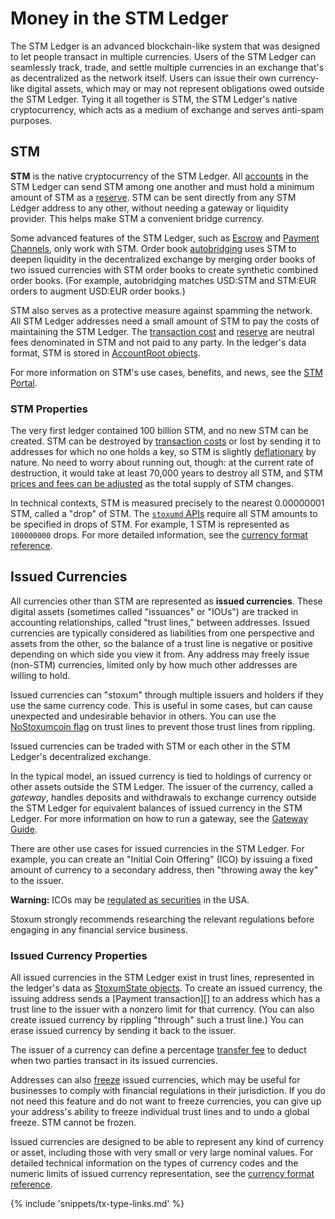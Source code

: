 # Money in the STM Ledger

The STM Ledger is an advanced blockchain-like system that was designed to let people transact in multiple currencies. Users of the STM Ledger can seamlessly track, trade, and settle multiple currencies in an exchange that's as decentralized as the network itself. Users can issue their own currency-like digital assets, which may or may not represent obligations owed outside the STM Ledger. Tying it all together is STM, the STM Ledger's native cryptocurrency, which acts as a medium of exchange and serves anti-spam purposes.

## STM

**STM** is the native cryptocurrency of the STM Ledger. All [accounts](concept-accounts.html) in the STM Ledger can send STM among one another and must hold a minimum amount of STM as a [reserve](concept-reserves.html). STM can be sent directly from any STM Ledger address to any other, without needing a gateway or liquidity provider. This helps make STM a convenient bridge currency.

Some advanced features of the STM Ledger, such as [Escrow](concept-escrow.html) and [Payment Channels](tutorial-paychan.html), only work with STM. Order book [autobridging](https://ripple.com/dev-blog/introducing-offer-autobridging/) uses STM to deepen liquidity in the decentralized exchange by merging order books of two issued currencies with STM order books to create synthetic combined order books. (For example, autobridging matches USD:STM and STM:EUR orders to augment USD:EUR order books.)

STM also serves as a protective measure against spamming the network. All STM Ledger addresses need a small amount of STM to pay the costs of maintaining the STM Ledger. The [transaction cost](concept-transaction-cost.html) and [reserve](concept-reserves.html) are neutral fees denominated in STM and not paid to any party. In the ledger's data format, STM is stored in [AccountRoot objects](reference-ledger-format.html#accountroot).

For more information on STM's use cases, benefits, and news, see the [STM Portal](https://ripple.com/xrp-portal/).

### STM Properties

The very first ledger contained 100 billion STM, and no new STM can be created. STM can be destroyed by [transaction costs](concept-transaction-cost.html) or lost by sending it to addresses for which no one holds a key, so STM is slightly [deflationary](https://en.wikipedia.org/wiki/Deflation) by nature. No need to worry about running out, though: at the current rate of destruction, it would take at least 70,000 years to destroy all STM, and STM [prices and fees can be adjusted](concept-fee-voting.html) as the total supply of STM changes.

In technical contexts, STM is measured precisely to the nearest 0.00000001 STM, called a "drop" of STM. The [`stoxumd` APIs](reference-stoxumd.html) require all STM amounts to be specified in drops of STM. For example, 1 STM is represented as `100000000` drops. For more detailed information, see the [currency format reference](reference-currency.html).

## Issued Currencies

All currencies other than STM are represented as **issued currencies**. These digital assets (sometimes called "issuances" or "IOUs") are tracked in accounting relationships, called "trust lines," between addresses. Issued currencies are typically considered as liabilities from one perspective and assets from the other, so the balance of a trust line is negative or positive depending on which side you view it from. Any address may freely issue (non-STM) currencies, limited only by how much other addresses are willing to hold.

Issued currencies can "stoxum" through multiple issuers and holders if they use the same currency code. This is useful in some cases, but can cause unexpected and undesirable behavior in others. You can use the [NoStoxumcoin flag](concept-nostoxumcoin.html) on trust lines to prevent those trust lines from rippling.

Issued currencies can be traded with STM or each other in the STM Ledger's decentralized exchange.

In the typical model, an issued currency is tied to holdings of currency or other assets outside the STM Ledger. The issuer of the currency, called a _gateway_, handles deposits and withdrawals to exchange currency outside the STM Ledger for equivalent balances of issued currency in the STM Ledger. For more information on how to run a gateway, see the [Gateway Guide](tutorial-gateway-guide.html).

There are other use cases for issued currencies in the STM Ledger. For example, you can create an "Initial Coin Offering" (ICO) by issuing a fixed amount of currency to a secondary address, then "throwing away the key" to the issuer.

**Warning:** ICOs may be [regulated as securities](https://www.sec.gov/oiea/investor-alerts-and-bulletins/ib_coinofferings) in the USA.

Stoxum strongly recommends researching the relevant regulations before engaging in any financial service business.

### Issued Currency Properties

All issued currencies in the STM Ledger exist in trust lines, represented in the ledger's data as [StoxumState objects](reference-ledger-format.html#stoxumstate). To create an issued currency, the issuing address sends a [Payment transaction][] to an address which has a trust line to the issuer with a nonzero limit for that currency. (You can also create issued currency by rippling "through" such a trust line.) You can erase issued currency by sending it back to the issuer.

The issuer of a currency can define a percentage [transfer fee](concept-transfer-fees.html) to deduct when two parties transact in its issued currencies.

Addresses can also [freeze](concept-freeze.html) issued currencies, which may be useful for businesses to comply with financial regulations in their jurisdiction. If you do not need this feature and do not want to freeze currencies, you can give up your address's ability to freeze individual trust lines and to undo a global freeze. STM cannot be frozen.

Issued currencies are designed to be able to represent any kind of currency or asset, including those with very small or very large nominal values. For detailed technical information on the types of currency codes and the numeric limits of issued currency representation, see the [currency format reference](reference-currency.html).

{% include 'snippets/tx-type-links.md' %}

